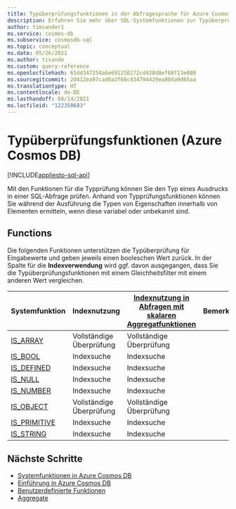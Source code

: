 ```yaml
---
title: Typüberprüfungsfunktionen in der Abfragesprache für Azure Cosmos DB
description: Erfahren Sie mehr über SQL-Systemfunktionen zur Typüberprüfung in Azure Cosmos DB.
author: timsander1
ms.service: cosmos-db
ms.subservice: cosmosdb-sql
ms.topic: conceptual
ms.date: 05/26/2021
ms.author: tisande
ms.custom: query-reference
ms.openlocfilehash: 61dd347254a6e691250172cd428d8ef88f13e800
ms.sourcegitcommit: 2d412ea97cad0a2f66c434794429ea80da9d65aa
ms.translationtype: HT
ms.contentlocale: de-DE
ms.lasthandoff: 08/14/2021
ms.locfileid: "122350683"
---
```

# <a name="type-checking-functions-azure-cosmos-db"></a>Typüberprüfungsfunktionen (Azure Cosmos DB)
[!INCLUDE[appliesto-sql-api](../includes/appliesto-sql-api.md)]

Mit den Funktionen für die Typprüfung können Sie den Typ eines Ausdrucks in einer SQL-Abfrage prüfen. Anhand von Typprüfungsfunktionen können Sie während der Ausführung die Typen von Eigenschaften innerhalb von Elementen ermitteln, wenn diese variabel oder unbekannt sind. 

## <a name="functions"></a>Functions

Die folgenden Funktionen unterstützen die Typüberprüfung für Eingabewerte und geben jeweils einen booleschen Wert zurück. In der Spalte für die **Indexverwendung** wird ggf. davon ausgegangen, dass Sie die Typüberprüfungsfunktionen mit einem Gleichheitsfilter mit einem anderen Wert vergleichen.

| Systemfunktion                           | Indexnutzung | [Indexnutzung in Abfragen mit skalaren Aggregatfunktionen](../index-overview.md#index-utilization-for-scalar-aggregate-functions) | Bemerkungen |
| ----------------------------------------- | ----------- | ------------------------------------------------------------ | ------- |
| [IS_ARRAY](sql-query-is-array.md)         | Vollständige Überprüfung   | Vollständige Überprüfung                                                    |         |
| [IS_BOOL](sql-query-is-bool.md)           | Indexsuche  | Indexsuche                                                   |         |
| [IS_DEFINED](sql-query-is-defined.md)     | Indexsuche  | Indexsuche                                                   |         |
| [IS_NULL](sql-query-is-null.md)           | Indexsuche  | Indexsuche                                                   |         |
| [IS_NUMBER](sql-query-is-number.md)       | Indexsuche  | Indexsuche                                                   |         |
| [IS_OBJECT](sql-query-is-object.md)       | Vollständige Überprüfung   | Vollständige Überprüfung                                                    |         |
| [IS_PRIMITIVE](sql-query-is-primitive.md) | Indexsuche  | Indexsuche                                                   |         |
| [IS_STRING](sql-query-is-string.md)       | Indexsuche  | Indexsuche                                                   |         

## <a name="next-steps"></a>Nächste Schritte

- [Systemfunktionen in Azure Cosmos DB](sql-query-system-functions.md)
- [Einführung in Azure Cosmos DB](../introduction.md)
- [Benutzerdefinierte Funktionen](sql-query-udfs.md)
- [Aggregate](sql-query-aggregate-functions.md)
